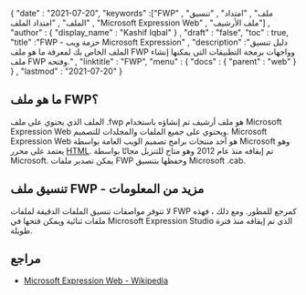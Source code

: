{
  "date" : "2021-07-20",
  "keywords" :["FWP" , "ملف" , "امتداد" , "تنسيق الملف" , "امتداد الملف" , "Microsoft Expression Web" , "ملف الأرشيف"] ,
  "author" : {
    "display_name" : "Kashif Iqbal"
} ,
  "draft" : "false",
  "toc" : true,
  "title" :"FWP - حزمة ويب Microsoft Expression" ,
  "description" :"دليل تنسيق الملف الخاص بك لمعرفة ما هو ملف FWP وواجهات برمجة التطبيقات التي يمكنها إنشاء ملف FWP وفتحه." ,
  "linktitle" : "FWP",
  "menu" : {
    "docs" : {
      "parent" : "web"
}
} ,
  "lastmod" : "2021-07-20"
}

## ما هو ملف FWP؟

الملف الذي يحتوي على ملف .fwp هو ملف أرشيف تم إنشاؤه باستخدام Microsoft Expression Web ويحتوي على جميع الملفات والمجلدات للتصميم. Microsoft Expression Web هو أحد منتجات برامج تصميم الويب العامة بواسطة Microsoft وهو يعتمد على محرر [HTML](/ar/web/html/). تم إيقافه منذ عام 2012 وهو متاح للتنزيل مجانًا بواسطة Microsoft. يمكن تصدير ملفات FWP وحفظها بتنسيق Microsoft .cab.

## تنسيق ملف FWP - مزيد من المعلومات

لا تتوفر مواصفات تنسيق الملفات الدقيقة لملفات FWP كمرجع للمطور. ومع ذلك ، فهذه ملفات ثنائية ويمكن فتحها في Microsoft Expression Studio الذي تم إيقافه منذ فترة طويلة.

## مراجع

* [Microsoft Expression Web - Wikipedia](https://en.wikipedia.org/wiki/Microsoft_Expression_Web)

